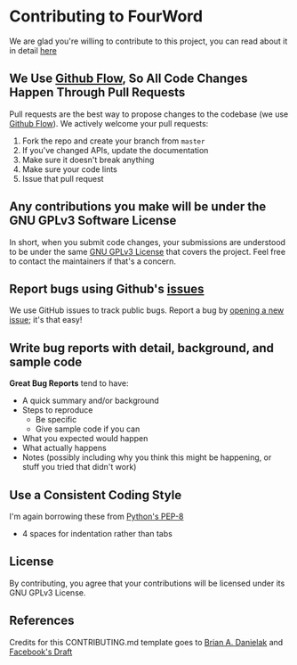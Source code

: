# Contributing to FourWord
We are glad you're willing to contribute to this project, you can read about it in detail [here](https://github.com/dadwalakshay/fourword/blob/master/README.md)

## We Use [Github Flow](https://guides.github.com/introduction/flow/index.html), So All Code Changes Happen Through Pull Requests
Pull requests are the best way to propose changes to the codebase (we use [Github Flow](https://guides.github.com/introduction/flow/index.html)). We actively welcome your pull requests:

1. Fork the repo and create your branch from `master`
2. If you've changed APIs, update the documentation
3. Make sure it doesn't break anything
4. Make sure your code lints
5. Issue that pull request

## Any contributions you make will be under the GNU GPLv3 Software License
In short, when you submit code changes, your submissions are understood to be under the same [GNU GPLv3 License](https://choosealicense.com/licenses/gpl-3.0/) that covers the project. Feel free to contact the maintainers if that's a concern.

## Report bugs using Github's [issues](https://github.com/dadwalakshay/fourword/issues)
We use GitHub issues to track public bugs. Report a bug by [opening a new issue](); it's that easy!

## Write bug reports with detail, background, and sample code
**Great Bug Reports** tend to have:

- A quick summary and/or background
- Steps to reproduce
  - Be specific
  - Give sample code if you can
- What you expected would happen
- What actually happens
- Notes (possibly including why you think this might be happening, or stuff you tried that didn't work)

## Use a Consistent Coding Style
I'm again borrowing these from [Python's PEP-8](https://www.python.org/dev/peps/pep-0008/)

* 4 spaces for indentation rather than tabs

## License
By contributing, you agree that your contributions will be licensed under its GNU GPLv3 License.

## References
Credits for this CONTRIBUTING.md template goes to [Brian A. Danielak](https://github.com/briandk) and [Facebook's Draft](https://github.com/facebook/draft-js/blob/a9316a723f9e918afde44dea68b5f9f39b7d9b00/CONTRIBUTING.md)
